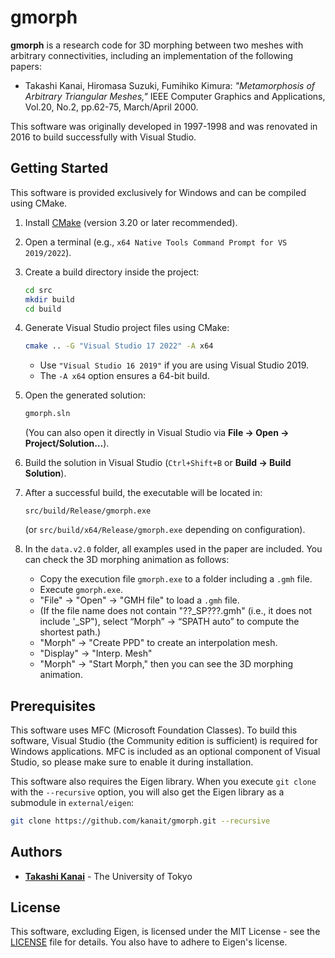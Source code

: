 # gmorph

**gmorph** is a research code for 3D morphing between two meshes with arbitrary connectivities, including an implementation of the following papers:

- Takashi Kanai, Hiromasa Suzuki, Fumihiko Kimura: *"Metamorphosis of Arbitrary Triangular Meshes,"* IEEE Computer Graphics and Applications, Vol.20, No.2, pp.62-75, March/April 2000.

This software was originally developed in 1997-1998 and was renovated in 2016 to build successfully with Visual Studio.

## Getting Started

This software is provided exclusively for Windows and can be compiled using CMake.

1. Install [CMake](https://cmake.org/download/) (version 3.20 or later recommended).
2. Open a terminal (e.g., `x64 Native Tools Command Prompt for VS 2019/2022`).
3. Create a build directory inside the project:
   ```bash
   cd src
   mkdir build
   cd build
   ```
4. Generate Visual Studio project files using CMake:
   ```bash
   cmake .. -G "Visual Studio 17 2022" -A x64
   ```
   - Use `"Visual Studio 16 2019"` if you are using Visual Studio 2019.
   - The `-A x64` option ensures a 64-bit build.
5. Open the generated solution:
   ```bash
   gmorph.sln
   ```
   (You can also open it directly in Visual Studio via **File → Open → Project/Solution…**).
6. Build the solution in Visual Studio (`Ctrl+Shift+B` or **Build → Build Solution**).
7. After a successful build, the executable will be located in:
   ```
   src/build/Release/gmorph.exe
   ```
   (or `src/build/x64/Release/gmorph.exe` depending on configuration).

8. In the `data.v2.0` folder, all examples used in the paper are included. You can check the 3D morphing animation as follows:

   - Copy the execution file `gmorph.exe` to a folder including a `.gmh` file.
   - Execute `gmorph.exe`.
   - "File" -> "Open" -> "GMH file" to load a `.gmh` file.
   - (If the file name does not contain "??_SP???.gmh" (i.e., it does not include '_SP"), select “Morph” → “SPATH auto” to compute the shortest path.)
   - "Morph" -> "Create PPD" to create an interpolation mesh.
   - "Display" -> "Interp. Mesh"
   - "Morph" -> "Start Morph," then you can see the 3D morphing animation.

## Prerequisites

This software uses MFC (Microsoft Foundation Classes). To build this software, Visual Studio (the Community edition is sufficient) is required for Windows applications. MFC is included as an optional component of Visual Studio, so please make sure to enable it during installation.

This software also requires the Eigen library. When you execute `git clone` with the `--recursive` option, you will also get the Eigen library as a submodule in `external/eigen`:

```bash
git clone https://github.com/kanait/gmorph.git --recursive
```

## Authors

* **[Takashi Kanai](https://graphics.c.u-tokyo.ac.jp/hp/en/)** - The University of Tokyo

## License

This software, excluding Eigen, is licensed under the MIT License - see the [LICENSE](LICENSE) file for details. You also have to adhere to Eigen's license.
